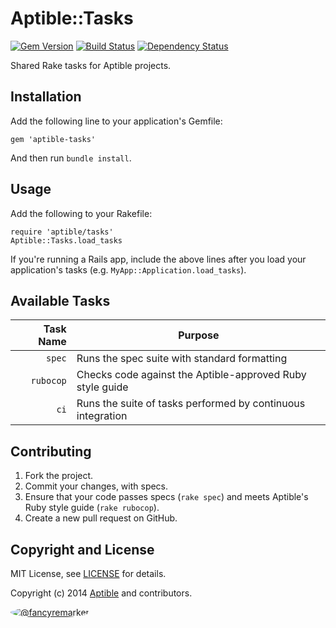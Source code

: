 # Aptible::Tasks

[![Gem Version](https://badge.fury.io/rb/aptible-tasks.png)](https://rubygems.org/gems/aptible-tasks)
[![Build Status](https://travis-ci.org/aptible/aptible-tasks.png?branch=master)](https://travis-ci.org/aptible/aptible-tasks)
[![Dependency Status](https://gemnasium.com/aptible/aptible-tasks.png)](https://gemnasium.com/aptible/aptible-tasks)

Shared Rake tasks for Aptible projects.

## Installation

Add the following line to your application's Gemfile:

    gem 'aptible-tasks'

And then run `bundle install`.

## Usage

Add the following to your Rakefile:

    require 'aptible/tasks'
    Aptible::Tasks.load_tasks

If you're running a Rails app, include the above lines after you load your application's tasks (e.g. `MyApp::Application.load_tasks`).

## Available Tasks

| Task Name | Purpose |
| ---------:| ------- |
| `spec` | Runs the spec suite with standard formatting |
| `rubocop` | Checks code against the Aptible-approved Ruby style guide |
| `ci` | Runs the suite of tasks performed by continuous integration |

## Contributing

1. Fork the project.
1. Commit your changes, with specs.
1. Ensure that your code passes specs (`rake spec`) and meets Aptible's Ruby style guide (`rake rubocop`).
1. Create a new pull request on GitHub.

## Copyright and License

MIT License, see [LICENSE](LICENSE.md) for details.

Copyright (c) 2014 [Aptible](https://www.aptible.com) and contributors.

[<img src="https://s.gravatar.com/avatar/f7790b867ae619ae0496460aa28c5861?s=60" style="border-radius: 50%;" alt="@fancyremarker" />](https://github.com/fancyremarker)

